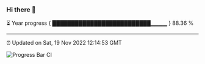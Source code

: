 ### Hi there 👋

⏳ Year progress { ██████████████████████████▁▁▁▁ } 88.36 %

---

⏰ Updated on Sat, 19 Nov 2022 12:14:53 GMT

![Progress Bar CI](https://github.com/Shyam-Makwana/GitHub-Actions-Demo/workflows/Progress%20Bar%20CI/badge.svg)
